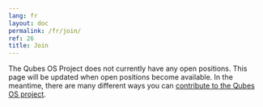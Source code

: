 ```yaml
---
lang: fr
layout: doc
permalink: /fr/join/
ref: 26
title: Join
---
```


The Qubes OS Project does not currently have any open positions.
This page will be updated when open positions become available.
In the meantime, there are many different ways you can [contribute to the Qubes OS project](/fr/doc/contributing/).